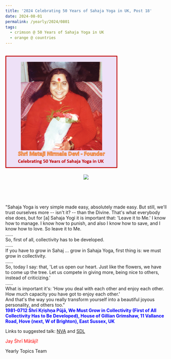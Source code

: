 ```yaml
---
title: '2024 Celebrating 50 Years of Sahaja Yoga in UK, Post 18'
date: 2024-08-01
permalink: /yearly/2024/0801
tags:
  - crimson @ 50 Years of Sahaja Yoga in UK
  - orange @ countries
---
```


<br>
<div style="text-align: left"><img src="/images/50YearsUK.png" width="350" /></div><br>

<div style="text-align: center"><img src="https://pub-b6058b8fc5314638989cdd5e49178be6.r2.dev/1981-0712_Shri_Krishna_Puja_Increasing_Collectivity_House_of_Gillian_Grimshaw_11_Vallance_Road_Hove_(next_W_of_Brighton)_East_Sussex_UK_02_Version_2_(Photo_credit_Ray_Harris).jpg" /></div>

<br>
<p style="color:DarkGreen; text-align:center">
<font size="+2"><b></b><br></font>
</p>

<p>
"Sahaja Yoga is very simple made easy, absolutely made easy. But still, we'll trust ourselves more -- isn't it? -- than the Divine. That's what everybody else does, but for [a] Sahaja Yogi it is important that: 'Leave it to Me.' I know how to manage. I know how to punish, and also I know how to save, and I know how to love. So leave it to Me.<br>
......<br>
So, first of all, collectivity has to be developed.<br>
......<br>
If you have to grow in Sahaj ... grow in Sahaja Yoga, first thing is: we must grow in collectivity.<br>
......<br>
So, today I say: that, 'Let us open our heart. Just like the flowers, we have to come up the tree. Let us compete in giving more, being nice to others, instead of criticizing.'<br>
......<br>
What is important it's: 'How you deal with each other and enjoy each other. How much capacity you have got to enjoy each other.'<br>
And that's the way you really transform yourself into a beautiful joyous personality, and others too."<br>
<font color="blue"><b>1981-0712 Śhrī Kṛiṣhṇa Pūjā, We Must Grow in Collectivity (First of All Collectivity Has to Be Developed), House of Gillian Grimshaw, 11 Vallance Road, Hove (next, W of Brighton), East Sussex, UK</b></font><br>
</p>

Links to suggested talk: <a href=""> NVA</a> and <a href=""> SDL</a><br>

<p style="color:red;">Jay Śhrī Mātājī!<br></p>

<p>Yearly Topics Team</p>